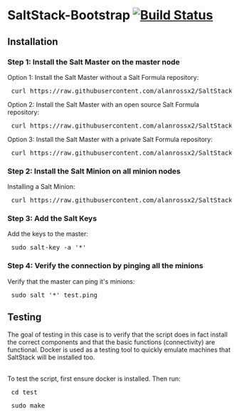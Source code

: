 # SaltStack-Bootstrap [![Build Status](https://travis-ci.org/alanrossx2/SaltStack-Bootstrap.svg?branch=master)](https://travis-ci.org/alanrossx2/SaltStack-Bootstrap)

## Installation
### Step 1: Install the Salt Master on the master node

Option 1: Install the Salt Master without a Salt Formula repository:
<pre> curl https://raw.githubusercontent.com/alanrossx2/SaltStack-Bootstrap/master/bootstrap-node.sh | bash -s -- -m -n (string: node_name)
</pre>

Option 2: Install the Salt Master with an open source Salt Formula repository:
<pre> curl https://raw.githubusercontent.com/alanrossx2/SaltStack-Bootstrap/master/bootstrap-node.sh | bash -s -- -m -n (string: node_name) -r (string: repository_url)
</pre>

Option 3: Install the Salt Master with a private Salt Formula repository:
<pre> curl https://raw.githubusercontent.com/alanrossx2/SaltStack-Bootstrap/master/bootstrap-node.sh | bash -s -- -m -n (string: node_name) -r (string: repository_url) -d
</pre>

### Step 2: Install the Salt Minion on all minion nodes

Installing a Salt Minion:
<pre> curl https://raw.githubusercontent.com/alanrossx2/SaltStack-Bootstrap/master/bootstrap-node.sh | bash -s -- -n (string: node_name) -i (string: master_ip_address)
</pre>

### Step 3: Add the Salt Keys

Add the keys to the master:
<pre> sudo salt-key -a '*' </pre>

### Step 4: Verify the connection by pinging all the minions

Verify that the master can ping it's minions:
<pre> sudo salt '*' test.ping </pre>

## Testing

The goal of testing in this case is to verify that the script does in fact install the correct components and that the basic functions (connectivity) are functional. Docker is used as a testing tool to quickly emulate machines that SaltStack will be installed too.

<br>To test the script, first ensure docker is installed. Then run:
<pre> cd test </pre>
<pre> sudo make </pre>
